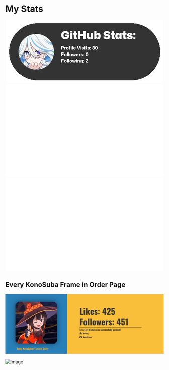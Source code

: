 # My Stats
<div align="center">

![Hello](./banner_stats.gif)
![Stats Overview](https://raw.githubusercontent.com/ShikiYuriSan/github-stats-transparent/output/generated/overview.svg)
![Most Used Languages](https://raw.githubusercontent.com/ShikiYuriSan/github-stats-transparent/output/generated/languages.svg)

</div>

## Every KonoSuba Frame in Order Page

<div align="center">

![Hello](./banner.gif)

</div>

<img src="https://komarev.com/ghpvc/?username=ShikiYuriSan" alt="Image" height="0" width="0">
